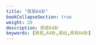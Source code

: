 ```yaml
---
title: "周易64卦"
bookCollapseSection: true
weight: 20
description: 周易64卦
keywords: [周易,64卦,易经,周易64卦]
---
```

